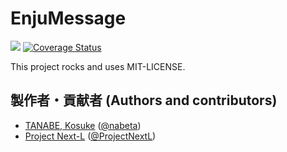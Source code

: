 # EnjuMessage
![](https://github.com/next-l/enju_message/workflows/Ruby/badge.svg?branch=2.x)
[![Coverage Status](https://coveralls.io/repos/github/next-l/enju_message/badge.svg?branch=2.x)](https://coveralls.io/github/next-l/enju_message?branch=2.x)

This project rocks and uses MIT-LICENSE.

## 製作者・貢献者 (Authors and contributors)
* [TANABE, Kosuke](https://github.com/nabeta) ([@nabeta](https://twitter.com/nabeta))
* [Project Next-L](https://www.next-l.jp) ([@ProjectNextL](https://twitter.com/ProjectNextL))
